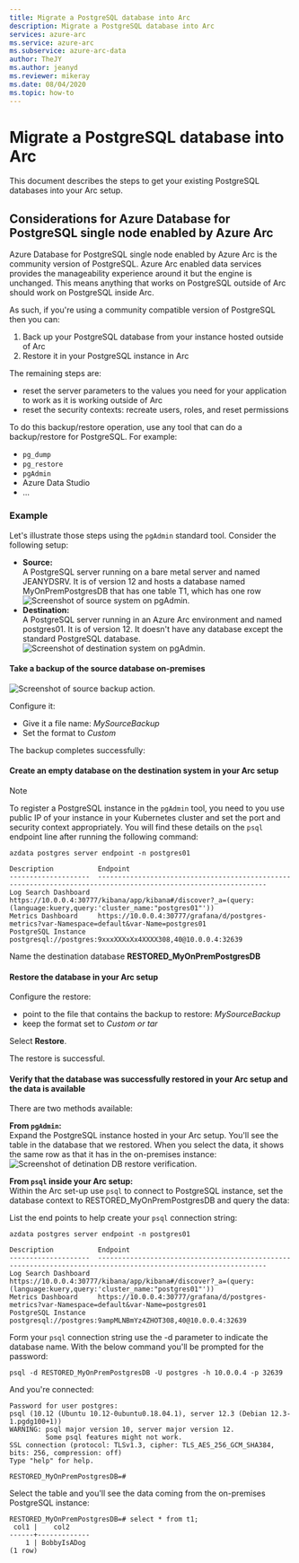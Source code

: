 ```yaml
---
title: Migrate a PostgreSQL database into Arc
description: Migrate a PostgreSQL database into Arc
services: azure-arc
ms.service: azure-arc
ms.subservice: azure-arc-data
author: TheJY
ms.author: jeanyd
ms.reviewer: mikeray
ms.date: 08/04/2020
ms.topic: how-to
---
```


# Migrate a PostgreSQL database into Arc

This document describes the steps to get your existing PostgreSQL databases into your Arc setup.

## Considerations for Azure Database for PostgreSQL single node enabled by Azure Arc

Azure Database for PostgreSQL single node enabled by Azure Arc is the community version of PostgreSQL. Azure Arc enabled data services provides the manageability experience around it but the engine is unchanged.
This means anything that works on PostgreSQL outside of Arc should work on PostgreSQL inside Arc.

As such, if you're using a community compatible version of PostgreSQL then you can:
1. Back up your PostgreSQL database from your instance hosted outside of Arc
2. Restore it in your PostgreSQL instance in Arc

The remaining steps are:
- reset the server parameters to the values you need for your application to work as it is working outside of Arc
- reset the security contexts: recreate users, roles, and reset permissions

To do this backup/restore operation, use any tool that can do a backup/restore for PostgreSQL. For example:
- `pg_dump`
- `pg_restore`
- `pgAdmin`
- Azure Data Studio
- ...

### Example

Let's illustrate those steps using the `pgAdmin` standard tool.
Consider the following setup:
- **Source:**  
    A PostgreSQL server running on a bare metal server and named JEANYDSRV. It is of version 12 and hosts a database named MyOnPremPostgresDB that has one table T1, which has one row
    ![Screenshot of source system on `pgAdmin`.](/assets/Migrate_PG_SingleNode_Source.jpg)
- **Destination:**  
    A PostgreSQL server running in an Azure Arc environment and named postgres01. It is of version 12. It doesn't have any database except the standard PostgreSQL database.  
    ![Screenshot of destination system on `pgAdmin`.](/assets/Migrate_PG_SingleNode_Destination.jpg)



#### Take a backup of the source database on-premises
![Screenshot of source backup action.](/assets/Migrate_PG_SingleNode_Source_Backup.jpg)

Configure it:
- Give it a file name: *MySourceBackup*
- Set the format to *Custom*

The backup completes successfully:  

#### Create an empty database on the destination system in your Arc setup

> [!NOTE]
> To register a PostgreSQL instance in the `pgAdmin` tool, you need to you use public IP of your instance in your Kubernetes cluster and set the port and security context appropriately. You will find these details on the `psql` endpoint line after running the following command:

```console
azdata postgres server endpoint -n postgres01

Description           Endpoint
--------------------  ----------------------------------------------------------------------------------------------------------------
Log Search Dashboard  https://10.0.0.4:30777/kibana/app/kibana#/discover?_a=(query:(language:kuery,query:'cluster_name:"postgres01"'))
Metrics Dashboard     https://10.0.0.4:30777/grafana/d/postgres-metrics?var-Namespace=default&var-Name=postgres01
PostgreSQL Instance   postgresql://postgres:9xxxXXXxXx4XXXX308,40@10.0.0.4:32639
```

Name the destination database **RESTORED_MyOnPremPostgresDB**  

#### Restore the database in your Arc setup

Configure the restore:
- point to the file that contains the backup to restore: *MySourceBackup*
- keep the format set  to *Custom or tar*

Select **Restore**.  

The restore is successful.  

#### Verify that the database was successfully restored in your Arc setup and the data is available

There are two methods available:

**From `pgAdmin`:**  
Expand the PostgreSQL instance hosted in your Arc setup. You'll see the table in the database that we restored. When you select the data, it shows the same row as that it has in the on-premises instance:
![Screenshot of detination DB restore verification.](/assets/Migrate_PG_SingleNode_Destination_DBRestoreVerif.jpg)


**From `psql` inside your Arc setup:**  
Within the Arc set-up use `psql` to connect to PostgreSQL instance, set the database context to RESTORED_MyOnPremPostgresDB and query the data:

List the end points to help create  your `psql` connection string:
```console
azdata postgres server endpoint -n postgres01

Description           Endpoint
--------------------  ----------------------------------------------------------------------------------------------------------------
Log Search Dashboard  https://10.0.0.4:30777/kibana/app/kibana#/discover?_a=(query:(language:kuery,query:'cluster_name:"postgres01"'))
Metrics Dashboard     https://10.0.0.4:30777/grafana/d/postgres-metrics?var-Namespace=default&var-Name=postgres01
PostgreSQL Instance   postgresql://postgres:9ampMLNBmYz4ZHOT308,40@10.0.0.4:32639
```

Form your `psql` connection string use the -d parameter to indicate the database name. With the below command you'll be prompted for the password:
```console
psql -d RESTORED_MyOnPremPostgresDB -U postgres -h 10.0.0.4 -p 32639
```
And you're connected:
```console
Password for user postgres:
psql (10.12 (Ubuntu 10.12-0ubuntu0.18.04.1), server 12.3 (Debian 12.3-1.pgdg100+1))
WARNING: psql major version 10, server major version 12.
         Some psql features might not work.
SSL connection (protocol: TLSv1.3, cipher: TLS_AES_256_GCM_SHA384, bits: 256, compression: off)
Type "help" for help.

RESTORED_MyOnPremPostgresDB=#   
```

Select the table and you'll see the data coming from the on-premises PostgreSQL instance:
```console
RESTORED_MyOnPremPostgresDB=# select * from t1;
 col1 |    col2
------+-------------
    1 | BobbyIsADog
(1 row)
```
